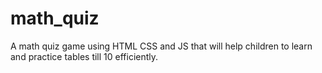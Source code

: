 # math_quiz
A math quiz game using HTML CSS and JS that will help children to learn and practice tables till 10 efficiently.

